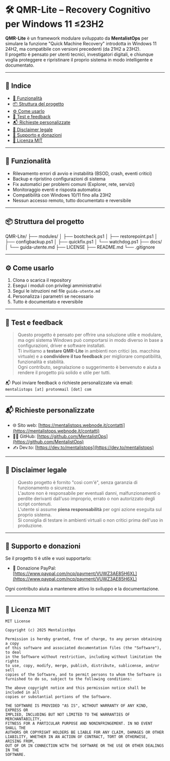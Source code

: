 # 🛠️ QMR-Lite – Recovery Cognitivo per Windows 11 ≤23H2

**QMR-Lite** è un framework modulare sviluppato da **MentalistOps** per simulare la funzione "Quick Machine Recovery" introdotta in Windows 11 24H2, ma compatibile con versioni precedenti (da 21H2 a 23H2).  
Il progetto è pensato per utenti tecnici, investigatori digitali, e chiunque voglia proteggere e ripristinare il proprio sistema in modo intelligente e documentato.

---

## 📁 Indice

- [🔧 Funzionalità](#-funzionalità)
- [📦 Struttura del progetto](#-struttura-del-progetto)
- [⚙️ Come usarlo](#️-come-usarlo)
- [🧪 Test e feedback](#-test-e-feedback)
- [📬 Richieste personalizzate](#-richieste-personalizzate)
- [🔐 Disclaimer legale](#-disclaimer-legale)
- [📣 Supporto e donazioni](#-supporto-e-donazioni)
- [📄 Licenza MIT](#-licenza-mit)

---

## 🔧 Funzionalità

- Rilevamento errori di avvio e instabilità (BSOD, crash, eventi critici)  
- Backup e ripristino configurazioni di sistema  
- Fix automatici per problemi comuni (Explorer, rete, servizi)  
- Monitoraggio eventi e risposta automatica  
- Compatibilità con Windows 10/11 fino alla 23H2  
- Nessun accesso remoto, tutto documentato e reversibile

---

## 📦 Struttura del progetto

QMR-Lite/ ├── modules/ │   ├── bootcheck.ps1 │   ├── restorepoint.ps1 │   ├── configbackup.ps1 │   ├── quickfix.ps1 │   └── watchdog.ps1 ├── docs/ │   └── guida-utente.md ├── LICENSE ├── README.md └── .gitignore

---

## ⚙️ Come usarlo

1. Clona o scarica il repository  
2. Esegui i moduli con privilegi amministrativi  
3. Segui le istruzioni nel file `guida-utente.md`  
4. Personalizza i parametri se necessario  
5. Tutto è documentato e reversibile

---

## 🧪 Test e feedback

> Questo progetto è pensato per offrire una soluzione utile e modulare, ma ogni sistema Windows può comportarsi in modo diverso in base a configurazioni, driver e software installati.  
> Ti invitiamo a **testare QMR-Lite** in ambienti non critici (es. macchina virtuale) e a **condividere il tuo feedback** per migliorare compatibilità, funzionalità e stabilità.  
> Ogni contributo, segnalazione o suggerimento è benvenuto e aiuta a rendere il progetto più solido e utile per tutti.

📬 Puoi inviare feedback o richieste personalizzate via email:  
`mentalistops [at] protonmail [dot] com`

---

## 📬 Richieste personalizzate

- 🌐 Sito web: [https://mentalistops.webnode.it/contatti](https://mentalistops.webnode.it/contatti)  
- 🧑‍💻 GitHub: [https://github.com/MentalistOps](https://github.com/MentalistOps)  
- ✍️ Dev.to: [https://dev.to/mentalistops](https://dev.to/mentalistops)

---

## 🔐 Disclaimer legale

> Questo progetto è fornito "così com'è", senza garanzia di funzionamento o sicurezza.  
> L'autore non è responsabile per eventuali danni, malfunzionamenti o perdite derivanti dall'uso improprio, errato o non autorizzato degli script contenuti.  
> L'utente si assume **piena responsabilità** per ogni azione eseguita sul proprio sistema.  
> Si consiglia di testare in ambienti virtuali o non critici prima dell'uso in produzione.

---

## 📣 Supporto e donazioni

Se il progetto ti è utile e vuoi supportarlo:

- 💸 Donazione PayPal: [https://www.paypal.com/ncp/payment/VUWZ3AE85H6XL](https://www.paypal.com/ncp/payment/VUWZ3AE85H6XL)

Ogni contributo aiuta a mantenere attivo lo sviluppo e la documentazione.

---

## 📄 Licenza MIT

```text
MIT License

Copyright (c) 2025 MentalistOps

Permission is hereby granted, free of charge, to any person obtaining a copy
of this software and associated documentation files (the "Software"), to deal
in the Software without restriction, including without limitation the rights
to use, copy, modify, merge, publish, distribute, sublicense, and/or sell
copies of the Software, and to permit persons to whom the Software is
furnished to do so, subject to the following conditions:

The above copyright notice and this permission notice shall be included in all
copies or substantial portions of the Software.

THE SOFTWARE IS PROVIDED "AS IS", WITHOUT WARRANTY OF ANY KIND, EXPRESS OR
IMPLIED, INCLUDING BUT NOT LIMITED TO THE WARRANTIES OF MERCHANTABILITY,
FITNESS FOR A PARTICULAR PURPOSE AND NONINFRINGEMENT. IN NO EVENT SHALL THE
AUTHORS OR COPYRIGHT HOLDERS BE LIABLE FOR ANY CLAIM, DAMAGES OR OTHER
LIABILITY, WHETHER IN AN ACTION OF CONTRACT, TORT OR OTHERWISE, ARISING FROM,
OUT OF OR IN CONNECTION WITH THE SOFTWARE OR THE USE OR OTHER DEALINGS IN THE
SOFTWARE.
